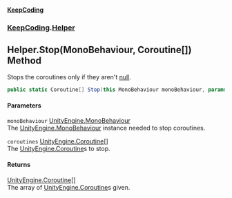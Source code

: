 #### [KeepCoding](index.md 'index')
### [KeepCoding](KeepCoding.md 'KeepCoding').[Helper](KeepCoding_Helper.md 'KeepCoding.Helper')
## Helper.Stop(MonoBehaviour, Coroutine[]) Method
Stops the coroutines only if they aren't [null](https://docs.microsoft.com/en-us/dotnet/csharp/language-reference/keywords/null 'https://docs.microsoft.com/en-us/dotnet/csharp/language-reference/keywords/null').  
```csharp
public static Coroutine[] Stop(this MonoBehaviour monoBehaviour, params Coroutine[] coroutines);
```
#### Parameters
<a name='KeepCoding_Helper_Stop(MonoBehaviour_Coroutine__)_monoBehaviour'></a>
`monoBehaviour` [UnityEngine.MonoBehaviour](https://docs.microsoft.com/en-us/dotnet/api/UnityEngine.MonoBehaviour 'UnityEngine.MonoBehaviour')  
The [UnityEngine.MonoBehaviour](https://docs.microsoft.com/en-us/dotnet/api/UnityEngine.MonoBehaviour 'UnityEngine.MonoBehaviour') instance needed to stop coroutines.
  
<a name='KeepCoding_Helper_Stop(MonoBehaviour_Coroutine__)_coroutines'></a>
`coroutines` [UnityEngine.Coroutine](https://docs.microsoft.com/en-us/dotnet/api/UnityEngine.Coroutine 'UnityEngine.Coroutine')[[]](https://docs.microsoft.com/en-us/dotnet/api/System.Array 'System.Array')  
The [UnityEngine.Coroutine](https://docs.microsoft.com/en-us/dotnet/api/UnityEngine.Coroutine 'UnityEngine.Coroutine')s to stop.
  
#### Returns
[UnityEngine.Coroutine](https://docs.microsoft.com/en-us/dotnet/api/UnityEngine.Coroutine 'UnityEngine.Coroutine')[[]](https://docs.microsoft.com/en-us/dotnet/api/System.Array 'System.Array')  
The array of [UnityEngine.Coroutine](https://docs.microsoft.com/en-us/dotnet/api/UnityEngine.Coroutine 'UnityEngine.Coroutine')s given.
